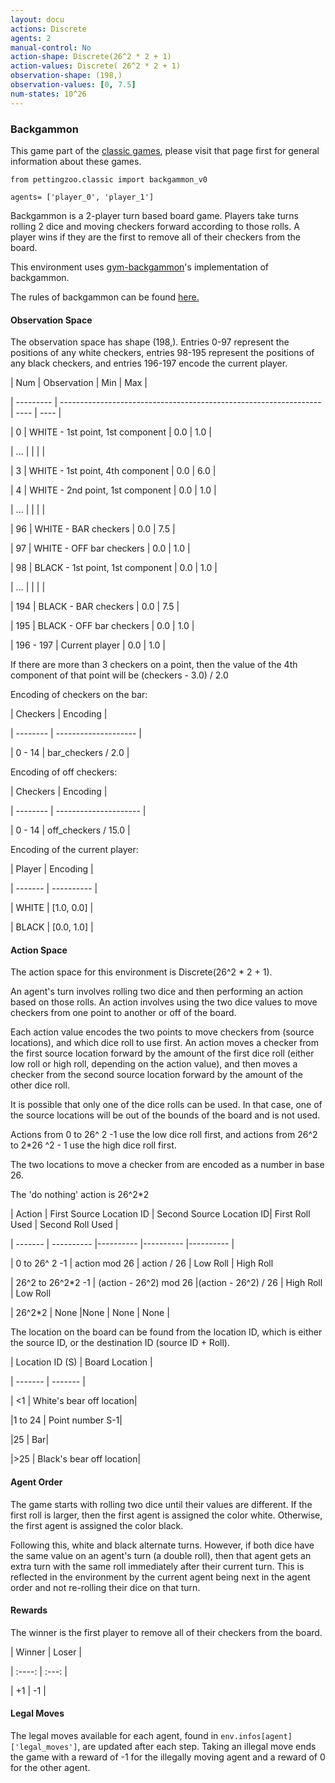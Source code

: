 ```yaml
---
layout: docu
actions: Discrete
agents: 2
manual-control: No
action-shape: Discrete(26^2 * 2 + 1)
action-values: Discrete( 26^2 * 2 + 1)
observation-shape: (198,)
observation-values: [0, 7.5]
num-states: 10^26
---
```

### Backgammon



This game part of the [classic games](../classic), please visit that page first for general information about these games.





`from pettingzoo.classic import backgammon_v0`



`agents= ['player_0', 'player_1']`





Backgammon is a 2-player turn based board game. Players take turns rolling 2 dice and moving checkers forward according to those rolls. A player wins if they are the first to remove all of their checkers from the board.



This environment uses [gym-backgammon](https://github.com/dellalibera/gym-backgammon)'s implementation of backgammon.



The rules of backgammon can be found [here.](https://www.bkgm.com/rules.html)



#### Observation Space

The observation space has shape (198,). Entries 0-97 represent the positions of any white checkers, entries 98-195 represent the positions of any black checkers, and entries 196-197 encode the current player.



| Num       | Observation                                                         | Min  | Max  |

| --------- | -----------------------------------------------------------------   | ---- | ---- |

| 0         | WHITE - 1st point, 1st component                                    | 0.0  | 1.0  |

| ...         |                                     |   |   |

| 3         | WHITE - 1st point, 4th component                                    | 0.0  | 6.0  |

| 4         | WHITE - 2nd point, 1st component                                    | 0.0  | 1.0  |

| ...       |                                                                     |      |      |

| 96        | WHITE - BAR checkers                                                | 0.0  | 7.5  |

| 97        | WHITE - OFF bar checkers                                            | 0.0  | 1.0  |

| 98        | BLACK - 1st point, 1st component                                    | 0.0  | 1.0  |

| ...       |                                                                     |      |      |

| 194       | BLACK - BAR checkers                                                | 0.0  | 7.5  |

| 195       | BLACK - OFF bar checkers                                            | 0.0  | 1.0  |

| 196 - 197 | Current player                                                      | 0.0  | 1.0  |



If there are more than 3 checkers on a point, then the value of the 4th component of that point will be (checkers - 3.0) / 2.0



Encoding of checkers on the bar:



| Checkers | Encoding             |           

| -------- | -------------------- |

| 0 - 14   | bar_checkers / 2.0 |



Encoding of off checkers:



| Checkers | Encoding              |           

| -------- | --------------------- |

| 0 - 14   | off_checkers / 15.0 |



Encoding of the current player:



| Player  | Encoding   |           

| ------- | ---------- |

| WHITE   | [1.0, 0.0] |

| BLACK   | [0.0, 1.0] |



#### Action Space

The action space for this environment is Discrete(26^2 * 2 + 1).



An agent's turn involves rolling two dice and then performing an action based on those rolls. An action involves using the two dice values to move checkers from one point to another or off of the board.



Each action value encodes the two points to move checkers from (source locations), and which dice roll to use first. An action moves a checker from the first source location forward by the amount of the first dice roll (either low roll or high roll, depending on the action value), and then moves a checker from the second source location forward by the amount of the other dice roll.



It is possible that only one of the dice rolls can be used. In that case, one of the source locations will be out of the bounds of the board and is not used.



Actions from 0 to 26^ 2 -1 use the low dice roll first, and actions from 26^2 to 2*26 ^2 - 1 use the high dice roll first.



The two locations to move a checker from are encoded as a number in base 26.



The 'do nothing' action is 26^2*2



| Action  | First Source Location ID | Second Source Location ID|  First Roll Used | Second Roll Used |         

| ------- | ---------- |---------- |---------- |---------- |

| 0 to 26^ 2 -1   | action mod 26 | action / 26 | Low Roll | High Roll

| 26^2 to 26^2*2 -1   | (action - 26^2) mod 26 |(action - 26^2) / 26 | High Roll | Low Roll

| 26^2*2   | None |None | None | None |



The location on the board can be found from the location ID, which is either the source ID, or the destination ID (source ID + Roll).



| Location ID (S) | Board Location |

| ------- |  ------- |

| <1 | White's bear off location|

|1 to 24 | Point number S-1|

|25 | Bar|

|>25 | Black's bear off location|



#### Agent Order

The game starts with rolling two dice until their values are different. If the first roll is larger, then the first agent is assigned the color white. Otherwise, the first agent is assigned the color black.



Following this, white and black alternate turns. However, if both dice have the same value on an agent's turn (a double roll), then that agent gets an extra turn with the same roll immediately after their current turn. This is reflected in the environment by the current agent being next in the agent order and not re-rolling their dice on that turn.  



#### Rewards



The winner is the first player to remove all of their checkers from the board.



| Winner | Loser |

| :----: | :---: |

| +1     | -1    |



#### Legal Moves



The legal moves available for each agent, found in `env.infos[agent]['legal_moves']`, are updated after each step. Taking an illegal move ends the game with a reward of -1 for the illegally moving agent and a reward of 0 for the other agent.
